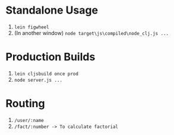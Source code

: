 # Standalone Usage

1. `lein figwheel`
2. (In another window) `node target\js\compiled\node_clj.js ...`


# Production Builds

1. `lein cljsbuild once prod`
2. `node server.js ...`


# Routing
1. `/user/:name`
2. `/fact/:number -> To calculate factorial`